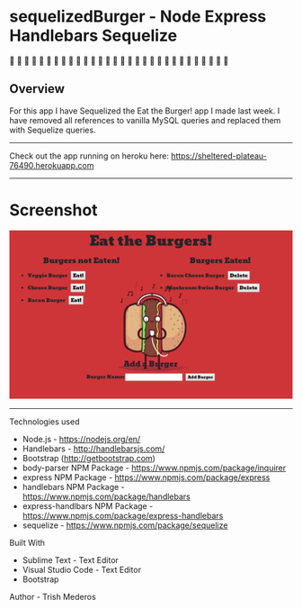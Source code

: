 # sequelizedBurger - Node Express Handlebars Sequelize

:hamburger: :hamburger: :hamburger: :hamburger: :hamburger: :hamburger: :hamburger: :hamburger: :hamburger: :hamburger: :hamburger: :hamburger: :hamburger: :hamburger: :hamburger: :hamburger: :hamburger: :hamburger: :hamburger: :hamburger: :hamburger: :hamburger: :hamburger: :hamburger: :hamburger: :hamburger: :hamburger: :hamburger: :hamburger: :hamburger:

## Overview
For this app I have Sequelized the Eat the Burger! app I made last week. I have removed all references to vanilla MySQL queries and replaced them with Sequelize queries. 

---
Check out the app running on heroku here: https://sheltered-plateau-76490.herokuapp.com

---
# Screenshot
![Screenshot](https://github.com/tmederos/burger/blob/master/public/assets/img/screen-shot.png)

---
Technologies used
* Node.js - https://nodejs.org/en/
* Handlebars - http://handlebarsjs.com/
* Bootstrap (http://getbootstrap.com)
* body-parser NPM Package - https://www.npmjs.com/package/inquirer
* express NPM Package - https://www.npmjs.com/package/express
* handlebars NPM Package - https://www.npmjs.com/package/handlebars
* express-handlbars NPM Package - https://www.npmjs.com/package/express-handlebars
* sequelize - https://www.npmjs.com/package/sequelize

Built With
* Sublime Text - Text Editor
* Visual Studio Code - Text Editor
* Bootstrap

Author - Trish Mederos
